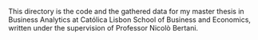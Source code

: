 This directory is the code and the gathered data for my master thesis in Business Analytics at Católica Lisbon School of Business and Economics, written under the supervision of Professor Nicolò Bertani.

